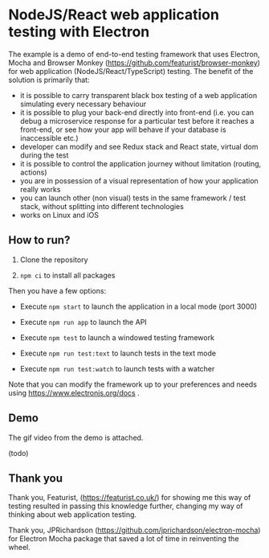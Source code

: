 # NodeJS/React web application testing with Electron

The example is a demo of end-to-end testing framework that uses Electron, Mocha and Browser Monkey (https://github.com/featurist/browser-monkey) for web application (NodeJS/React/TypeScript) testing. The benefit of the solution is primarily that:
- it is possible to carry transparent black box testing of a web application simulating every necessary behaviour
- it is possible to plug your back-end directly into front-end (i.e. you can debug a microservice response for a particular test before it reaches a front-end, or see how your app will behave if your database is inaccessible etc.)
- developer can modify and see Redux stack and React state, virtual dom during the test
- it is possible to control the application journey without limitation (routing, actions)
- you are in possession of a visual representation of how your application really works
- you can launch other (non visual) tests in the same framework / test stack, without splitting into different technologies
- works on Linux and iOS

## How to run?

1. Clone the repository

2. `npm ci` to install all packages

Then you have a few options:

- Execute `npm start` to launch the application in a local mode (port 3000)

- Execute `npm run app` to launch the API

- Execute `npm test` to launch a windowed testing framework

- Execute `npm run test:text` to launch tests in the text mode

- Execute `npm run test:watch` to launch tests with a watcher

Note that you can modify the framework up to your preferences and needs using https://www.electronjs.org/docs . 


## Demo

The gif video from the demo is attached.

(todo)

## Thank you

Thank you, Featurist, (https://featurist.co.uk/) for showing me this way of testing resulted in passing this knowledge further, changing my way of thinking about web application testing.

Thank you, JPRichardson (https://github.com/jprichardson/electron-mocha) for Electron Mocha package that saved a lot of time in reinventing the wheel.

